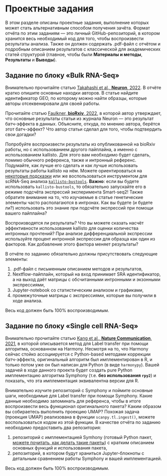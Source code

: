 # Проектные задания

В этом разделе описаны проектные задания, выполнение которых может стать альтернативным способом получения зачёта. Формат отчёта по этим заданиям — это личный GitHub-репозиторий, в котором хранится весь необходимый код для того, чтобы воспроизвести результаты анализа. Также он должен содержать .pdf-файл с отчётом и подробным описанием результатов с классической для академических статей структурой (главное, чтобы были **Материалы и методы**, **Результаты** и **Выводы**).

## Задание по блоку «Bulk RNA-Seq»

Внимательно прочитайте статью [Takahashi et al., **Neuron**, 2022](https://github.com/serjisa/transcriptomics.msu/blob/main/Проекты/Takahashi%20et%20al.%2C%20Neuron%2C%202022.pdf). В отчёте кратко опишите основные находки авторов. В статье найдите идентификатор GEO, по которому можно найти образцы, которые авторы отсеквенировали для своей работы.

Прочитайте статью [Faulkner, **bioRxiv**, 2022](https://www.biorxiv.org/content/10.1101/2022.10.06.511227v1), в которой автор утверждает, что основные результаты статьи из журнала Neuron — это результат батч-эффекта в данных. Объясните, откуда, по мнению автора, берётся этот батч-эффект? Что автор статьи сделал для того, чтобы подтвердить свои догадки?

Попробуйте воспроизвести результаты из опубликованной на bioRxiv работы, но с использованием другого пайплайна, а именно с использованием kallisto. Для этого вам необходимо будет сделать, помимо обычного референса, также и интронный референс. Подумайте, как лучше его сделать и как лучше использовать результаты работы kallisto на нём. Можете ориентироваться на [некоторые подсказки](https://github.com/pachterlab/kallisto/issues/219) или же воспользоваться инструментом для scRNA-Seq анализа <code>[kallisto-bustools](https://github.com/pachterlab/kb_python)</code>. **Важно**: если вы будете использовать <code>kallisto-bustools</code>, то обязательно запускайте его в режиме подсчёта экспрессий эксперимента Smart-seq2! Также обратите внимание на то, что изучаемые в статье генетические элементы часто располагаются в интронах. Как вы будете (и будете ли?) использовать это знание при подсчёте экспрессий при помощи вашего пайплайна?

Воспроизводятся ли результаты? Что вы можете сказать насчёт эффективности использования kallisto для оценки количества интронных прочтений? При анализе дифференциальной экспрессии используйте процент интронной экспрессии для образца как один из факторов. Как добавление этого фактора меняет результаты?

В отчёте по заданию обязательно должны присутствовать следующие элементы:
1. .pdf-файл с письменным описанием методов и результатов,
2. Nextflow-пайплайн, который на вход принимает SRA идентификатор, а на выход даёт матрицы с обсчитанными интронными и экзонными экспрессиями,
3. Jupyter-notebook со статистическим анализом и графиками,
4. промежуточные матрицы с экспрессиями, которые вы получили в ходе анализа.

Весь код должен быть 100% воспроизводимым.

## Задание по блоку «Single cell RNA-Seq»

Внимательно прочитайте статью [Kang et al., **Nature Communication**, 2021](https://www.nature.com/articles/s41467-021-25957-x), в которой описывается метод для Label transfer при помощи алгоритма, основанном на Harmony. Несмотря на то, что Harmony сейчас стойко ассоциируется с Python-based методами коррекции батч-эффекта, оригинальный алгоритм был имплементирован в R, и только потом уже он был написан для Python (в виде `harmonypy`). Вашей задачей в ходе данного проекта будет создать pure Python имплементацию алгоритма Symphony (т.е. **без использования `rpy2`**) и показать, что эта имплементация эквивалентна версии для R.

Внимательно изучите репозиторий с Symphony и поймите основные шаги, необходимые для Label transfer при помощи Symphony. Какие данные необходимо запоминать для референса, чтобы в итоге воспроизвести весь функционал оригинального пакета? Каким образом вы собираетесь выполнить проекцию UMAP? Похожая задача (проекция UMAP) реализована в функции `scanpy.tl.ingest()`, можете воспользоваться кодом из этой функции. В качестве отчёта по заданию необходимо предоставить два репозитория:

1. репозиторий с имплементацией Symhony (готовый Python пакет, [можете почитать, как делать такие пакеты](https://www.tutorialsteacher.com/python/python-package)) с кратким описанием основных функций и использования пакета,
2. репозиторий, в котором будут храниться Jupyter-блокноты с детальным сравнением работы Symphony и вашей имплементацией.

Весь код должен быть 100% воспроизводимым.

